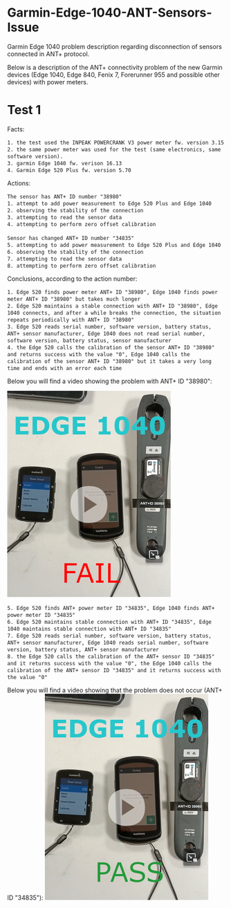 
# Garmin-Edge-1040-ANT-Sensors-Issue

Garmin Edge 1040 problem description regarding disconnection of sensors connected in ANT+ protocol.

Below is a description of the ANT+ connectivity problem of the new Garmin devices (Edge 1040, Edge 840, Fenix 7, Forerunner 955 and possible other devices) with power meters.

# Test 1

Facts:
    
    1. the test used the INPEAK POWERCRANK V3 power meter fw. version 3.15
    2. the same power meter was used for the test (same electronics, same software version). 
    3. garmin Edge 1040 fw. verison 16.13
    4. Garmin Edge 520 Plus fw. version 5.70

Actions:

    The sensor has ANT+ ID number "38980"
    1. attempt to add power measurement to Edge 520 Plus and Edge 1040 
    2. observing the stability of the connection 
    3. attempting to read the sensor data
    4. attempting to perform zero offset calibration
    
    Sensor has changed ANT+ ID number "34835"
    5. attempting to add power measurement to Edge 520 Plus and Edge 1040 
    6. observing the stability of the connection 
    7. attempting to read the sensor data
    8. attempting to perform zero offset calibration

Conclusions, according to the action number:
    
    1. Edge 520 finds power meter ANT+ ID "38980", Edge 1040 finds power meter ANT+ ID "38980" but takes much longer 
    2. Edge 520 maintains a stable connection with ANT+ ID "38980", Edge 1040 connects, and after a while breaks the connection, the situation repeats periodically with ANT+ ID "38980"
    3. Edge 520 reads serial number, software version, battery status, ANT+ sensor manufacturer, Edge 1040 does not read serial number, software version, battery status, sensor manufacturer 
    4. the Edge 520 calls the calibration of the sensor ANT+ ID "38980" and returns success with the value "0", Edge 1040 calls the calibration of the sensor ANT+ ID "38980" but it takes a very long time and ends with an error each time 


Below you will find a video showing the problem with ANT+ ID "38980":

<a href="https://www.dropbox.com/s/0glv9oq6ury0g5t/VID20230116152940.mp4?dl=0"><img src=images/scrsht_1.png></a>
    

    5. Edge 520 finds ANT+ power meter ID "34835", Edge 1040 finds ANT+ power meter ID "34835"
    6. Edge 520 maintains stable connection with ANT+ ID "34835", Edge 1040 maintains stable connection with ANT+ ID "34835"
    7. Edge 520 reads serial number, software version, battery status, ANT+ sensor manufacturer, Edge 1040 reads serial number, software version, battery status, ANT+ sensor manufacturer
    8. the Edge 520 calls the calibration of the ANT+ sensor ID "34835" and it returns success with the value "0", the Edge 1040 calls the calibration of the ANT+ sensor ID "34835" and it returns success with the value "0"

    
Below you will find a video showing that the problem does not occur (ANT+ ID "34835"):
<a href="https://www.dropbox.com/s/ney4zsucbjsupgp/VID20230116152536.mp4?dl=0"><img src=images/scrsht_2.png></a>

